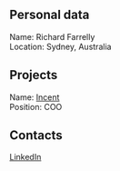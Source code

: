 ## Personal data
  
Name:  Richard Farrelly  
Location: Sydney, Australia 
## Projects 
Name: [Incent](../projects/incent.md)  
Position: COO
## Contacts
[LinkedIn](https://www.linkedin.com/in/richard-farrelly-1482243/)  
